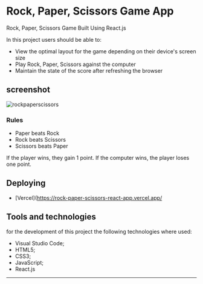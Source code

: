 # Rock, Paper, Scissors Game App

Rock, Paper, Scissors Game Built Using React.js

In this project users should be able to:

- View the optimal layout for the game depending on their device's screen size
- Play Rock, Paper, Scissors against the computer
- Maintain the state of the score after refreshing the browser

## screenshot

![rockpaperscissors](https://user-images.githubusercontent.com/70277574/167904742-0ace7d90-a2d6-4c02-a917-b5f4a37046d5.gif)

### Rules

- Paper beats Rock
- Rock beats Scissors
- Scissors beats Paper

If the player wins, they gain 1 point. If the computer wins, the player loses one point.


## Deploying

- [Vercel](https://rock-paper-scissors-react-app.vercel.app/

## Tools and technologies
for the development of this project the following technologies where used:
- Visual Studio Code;
- HTML5;
- CSS3;
- JavaScript;
- React.js
---
